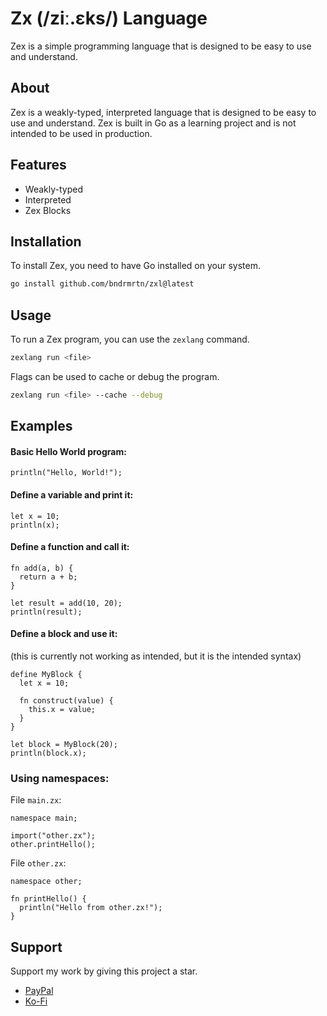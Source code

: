# Zx (/ziː.ɛks/) Language

Zex is a simple programming language
that is designed to be easy to use and understand.

## About

Zex is a weakly-typed, interpreted language that is designed to be easy to use and understand.
Zex is built in Go as a learning project and is not intended to be used in production.

## Features

- Weakly-typed
- Interpreted
- Zex Blocks

## Installation

To install Zex, you need to have Go installed on your system.

```bash
go install github.com/bndrmrtn/zxl@latest
```

## Usage

To run a Zex program, you can use the `zexlang` command.

```bash
zexlang run <file>
```

Flags can be used to cache or debug the program.

```bash
zexlang run <file> --cache --debug
```

## Examples

#### Basic Hello World program:

```zex
println("Hello, World!");
```

#### Define a variable and print it:

```zex
let x = 10;
println(x);
```

#### Define a function and call it:

```zex
fn add(a, b) {
  return a + b;
}

let result = add(10, 20);
println(result);
```

#### Define a block and use it:
(this is currently not working as intended, but it is the intended syntax)

```zex
define MyBlock {
  let x = 10;

  fn construct(value) {
    this.x = value;
  }
}

let block = MyBlock(20);
println(block.x);
```

### Using namespaces:

File `main.zx`:
```zex
namespace main;

import("other.zx");
other.printHello();
```

File `other.zx`:
```zex
namespace other;

fn printHello() {
  println("Hello from other.zx!");
}
```

## Support

Support my work by giving this project a star.

- [PayPal](https://www.paypal.me/instasiteshu)
- [Ko-Fi](https://ko-fi.com/bndrmrtn)
